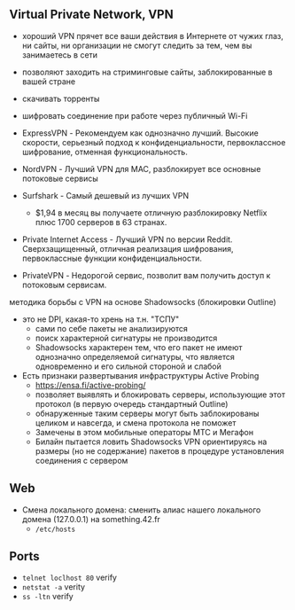 ## Virtual Private Network, VPN
* хороший VPN прячет все ваши действия в Интернете от чужих глаз, ни сайты, ни организации не смогут следить за тем, чем вы занимаетесь в сети
* позволяют заходить на стриминговые сайты, заблокированные в вашей стране
* скачивать торренты
* шифровать соединение при работе через публичный Wi-Fi

* ExpressVPN - Рекомендуем как однозначно лучший. Высокие скорости, серьезный подход к конфиденциальности, первоклассное шифрование, отменная функциональность.
* NordVPN - Лучший VPN для MAC, разблокирует все основные потоковые сервисы
* Surfshark - Самый дешевый из лучших VPN
  + $1,94 в месяц вы получаете отличную разблокировку Netflix плюс 1700 серверов в 63 странах.
* Private Internet Access - Лучший VPN по версии Reddit. Сверхзащищенный, отличная реализация шифрования, первоклассные функции конфиденциальности.
* PrivateVPN - Недорогой сервис, позволит вам получить доступ к потоковым сервисам.

методика борьбы с VPN на основе Shadowsocks (блокировки Outline)
* это не DPI, какая-то хрень на т.н. "ТСПУ"
  + сами по себе пакеты не анализируются
  + поиск характерной сигнатуры не производится
  + Shadowsocks характерен тем, что его пакет не имеют однозначно определяемой сигнатуры, что является одновременно и его сильной стороной и слабой
* Есть признаки развертывания инфраструктуры Active Probing
  + https://ensa.fi/active-probing/
  + позволяет выявлять и блокировать серверы, использующие этот протокол (в первую очередь стандартный Outline)
  + обнаруженные таким серверы могут быть заблокированы целиком и навсегда, и смена протокола не поможет
  + Замечены в этом мобильные операторы МТС и Мегафон
  + Билайн пытается ловить Shadowsocks VPN ориентируясь на размеры (но не содержание) пакетов в процедуре установления соединения с сервером

## Web
* Смена локального домена: сменить алиас нашего локального домена (127.0.0.1) на something.42.fr
  + `/etc/hosts`

## Ports
* `telnet loclhost 80` verify
* `netstat -a` verity
* `ss -ltn` verify

